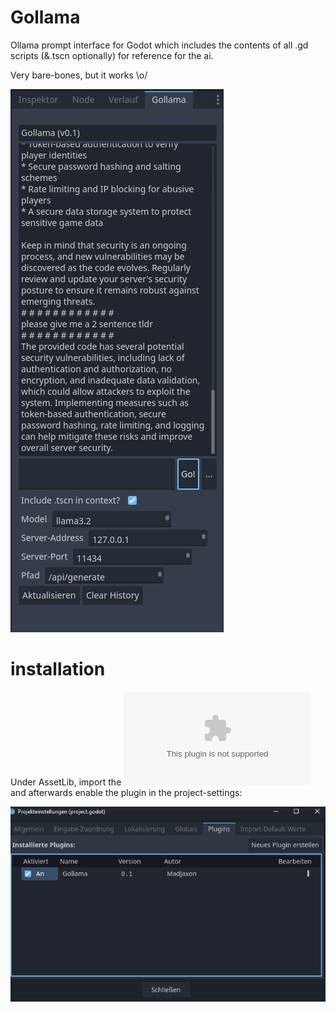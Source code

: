 # Gollama
Ollama prompt interface for Godot which includes the contents of all .gd scripts (&amp;.tscn optionally) for reference for the ai.

Very bare-bones, but it works \o/


![example](https://github.com/MadJaxon/godot-gollama/blob/master/example.PNG?raw=true)


# installation
Under AssetLib, import the ![gollama.zip](https://github.com/MadJaxon/godot-gollama/blob/master/gollama.zip) and afterwards enable the plugin in the project-settings:

![enable_plugin](https://github.com/MadJaxon/godot-gollama/blob/master/enable_plugin.png?raw=true)
